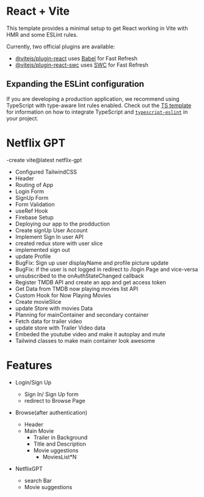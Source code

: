 # React + Vite

This template provides a minimal setup to get React working in Vite with HMR and some ESLint rules.

Currently, two official plugins are available:

- [@vitejs/plugin-react](https://github.com/vitejs/vite-plugin-react/blob/main/packages/plugin-react) uses [Babel](https://babeljs.io/) for Fast Refresh
- [@vitejs/plugin-react-swc](https://github.com/vitejs/vite-plugin-react/blob/main/packages/plugin-react-swc) uses [SWC](https://swc.rs/) for Fast Refresh

## Expanding the ESLint configuration

If you are developing a production application, we recommend using TypeScript with type-aware lint rules enabled. Check out the [TS template](https://github.com/vitejs/vite/tree/main/packages/create-vite/template-react-ts) for information on how to integrate TypeScript and [`typescript-eslint`](https://typescript-eslint.io) in your project.

# Netflix GPT
 -create vite@latest netflix-gpt
 - Configured TailwindCSS
 - Header
 - Routing of App
 - Login Form
 - SignUp Form
 - Form Validation
 - useRef Hook
 - Firebase Setup
 - Deploying our app to the prodduction
 - Create signUp User Account
 - Implement Sign In user API
 - created redux store with user slice
 - implemented sign out
 - update Profile
 - BugFix: Sign up user displayName and profile picture update
 - BugFix: if the user is not logged in redirect to /login Page and vice-versa
 - unsubscribed to the onAuthStateChanged callback
 - Register TMDB API and create an app and get access token
 - Get Data from TMDB now playing movies list API
 - Custom Hook for Now Playing Movies
 - Create movieSlice
 - update Store with movies Data
 - Planning for mainContainer and secondary container
 - Fetch data for trailer video
 - update store with Trailer Video data
 - Embeded the youtube video and make it autoplay and mute
 - Tailwind classes to make main container look awesome


 # Features
 - Login/Sign Up
      - Sign In/ Sign Up form
      - redirect to Browse Page

 - Browse(after authentication)
    - Header
    - Main Movie
       - Trailer in Background
       - Title and Description
       - Movie uggestions
           - MoviesList*N

- NetflixGPT
  - search Bar
  - Movie suggestions